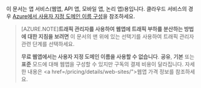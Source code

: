 이 문서는 앱 서비스(웹앱, API 앱, 모바일 앱, 논리 앱)용입니다. 클라우드 서비스의 경우 <a href="/develop/net/common-tasks/custom-dns/">Azure에서 사용자 지정 도메인 이름 구성</a>을 참조하세요.

> [AZURE.NOTE]**트래픽 관리자를 사용하여 웹앱에 트래픽 부하를 분산하는 방법에 대한 지침을 보려면** 이 문서의 맨 위에 있는 선택기를 사용하여 트래픽 관리자 관련 단계를 선택하세요.
>
> **무료 웹앱에서는 사용자 지정 도메인 이름을 사용할 수 없습니다**. **공유**, **기본** 또는 **표준** 모드에 대해 웹앱을 구성할 수 있지만 구독의 결제 비용이 달라집니다. 자세한 내용은 <a href=/pricing/details/web-sites/">웹앱 가격 정보</a>를 참조하세요.

<!---HONumber=Oct15_HO3-->